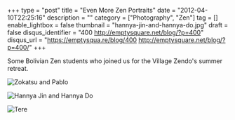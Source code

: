 +++
type = "post"
title = "Even More Zen Portraits"
date = "2012-04-10T22:25:16"
description = ""
category = ["Photography", "Zen"]
tag = []
enable_lightbox = false
thumbnail = "hannya-jin-and-hannya-do.jpg"
draft = false
disqus_identifier = "400 http://emptysquare.net/blog/?p=400"
disqus_url = "https://emptysqua.re/blog/400 http://emptysquare.net/blog/?p=400/"
+++

<p>Some Bolivian Zen students who joined us for the Village Zendo's summer retreat.</p>
<p><img style="display:block; margin-left:auto; margin-right:auto;" src="zokatsu-and-pablo.jpg" title="Zokatsu and Pablo" /></p>
<p><img style="display:block; margin-left:auto; margin-right:auto;" src="hannya-jin-and-hannya-do.jpg" title="Hannya Jin and Hannya Do" /></p>
<p><img style="display:block; margin-left:auto; margin-right:auto;" src="tere.jpg" title="Tere" /></p>
